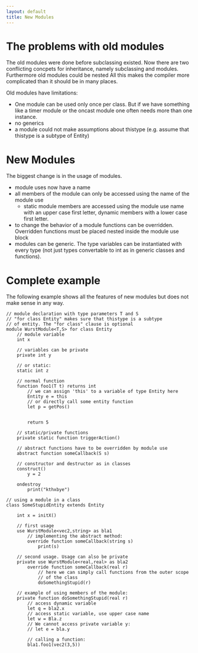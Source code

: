 ```yaml
---
layout: default
title: New Modules
---
```



# The problems with old modules

The old modules were done before subclassing existed. Now there are
two conflicting concpets for inheritance, namely subclassing and modules.
Furthermore old modules could be nested
All this makes the compiler more complicated than it should be in many places.

Old modules have limitations:


- One module can be used only once per class. But if we have something like
	a timer module or the oncast module one often needs more than one instance.
- no generics
- a module could not make assumptions about thistype (e.g. assume that
	thistype is a subtype of Entity)

# New Modules

The biggest change is in the usage of modules.

- module uses now have a name
- all members of the module can only be accessed using the name of the module use
	- static module members are accessed using the module use name with an upper case
	  first letter, dynamic members with a lower case first letter.
- to change the behavior of a module functions can be overridden. Overridden functions
	must be placed nested inside the module use block
- modules can be generic. The type variables can be instantiated with every type
	(not just types convertable to int as in generic classes and functions).

# Complete example

The following example shows all the features of new modules but
does not make sense in any way.

	// module declaration with type parameters T and S
	// "for class Entity" makes sure that thistype is a subtype
	// of entity. The "for class" clause is optional
	module WurstModule<T,S> for class Entity
		// module variable
		int x

		// variables can be private
		private int y

		// or static:
		static int z

		// normal function
		function foo1(T t) returns int
			// we can assign 'this' to a variable of type Entity here
			Entity e = this
			// or directly call some entity function
			let p = getPos()


			return 5

		// static/private functions
		private static function triggerAction()

		// abstract functions have to be overridden by module use
		abstract function someCallback(S s)

		// constructor and destructor as in classes
		construct()
			y = 2

		ondestroy
			print("kthxbye")

	// using a module in a class
	class SomeStupidEntity extends Entity

		int x = initX()

		// first usage
		use WurstModule<vec2,string> as bla1
			// implementing the abstract method:
			override function someCallback(string s)
				print(s)

		// second usage. Usage can also be private
		private use WurstModule<real,real> as bla2
			override function someCallback(real r)
				// here we can simply call functions from the outer scope
				// of the class
				doSomethingStupid(r)

		// example of using members of the module:
		private function doSomethingStupid(real r)
			// access dynamic variable
			let q = bla2.x
			// access static variable, use upper case name
			let w = Bla.z
			// We cannot access private variable y:
			// let e = bla.y

			// calling a function:
			bla1.foo1(vec2(3,5))













